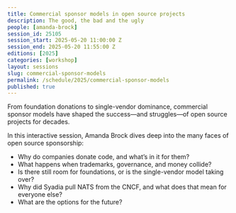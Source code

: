 ```yaml
---
title: Commercial sponsor models in open source projects
description: The good, the bad and the ugly
people: [amanda-brock]
session_id: 25105
session_start: 2025-05-20 11:00:00 Z
session_end: 2025-05-20 11:55:00 Z
editions: [2025]
categories: [workshop]
layout: sessions
slug: commercial-sponsor-models
permalink: /schedule/2025/commercial-sponsor-models
published: true
---
```


From foundation donations to single-vendor dominance, commercial sponsor models have shaped the success—and 
struggles—of open source projects for decades.

In this interactive session, Amanda Brock dives deep into the many faces of open source sponsorship:
- Why do companies donate code, and what’s in it for them?
- What happens when trademarks, governance, and money collide?
- Is there still room for foundations, or is the single-vendor model taking over?
- Why did Syadia pull NATS from the CNCF, and what does that mean for everyone else?
- What are the options for the future?